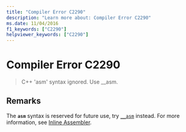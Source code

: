 ```yaml
---
title: "Compiler Error C2290"
description: "Learn more about: Compiler Error C2290"
ms.date: 11/04/2016
f1_keywords: ["C2290"]
helpviewer_keywords: ["C2290"]
---
```

# Compiler Error C2290

> C++ 'asm' syntax ignored. Use __asm.

## Remarks

The **`asm`** syntax is reserved for future use, try [`__asm`](../../assembler/inline/asm.md) instead. For more information, see [Inline Assembler](../../assembler/inline/inline-assembler.md).

